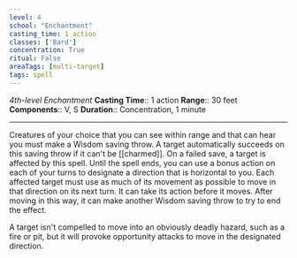 ```yaml
---
level: 4
school: "Enchantment"
casting_time: 1 action
classes: ['Bard']
concentration: True
ritual: False
areaTags: [multi-target]
tags: spell
---
```


_4th-level Enchantment_
**Casting Time**:: 1 action
**Range**:: 30 feet
**Components**:: V, S
**Duration**:: Concentration, 1 minute

---

Creatures of your choice that you can see within range and that can hear you must make a Wisdom saving throw. A target automatically succeeds on this saving throw if it can't be [[charmed]]. On a failed save, a target is affected by this spell. Until the spell ends, you can use a bonus action on each of your turns to designate a direction that is horizontal to you. Each affected target must use as much of its movement as possible to move in that direction on its next turn. It can take its action before it moves. After moving in this way, it can make another Wisdom saving throw to try to end the effect.

A target isn't compelled to move into an obviously deadly hazard, such as a fire or pit, but it will provoke opportunity attacks to move in the designated direction.



